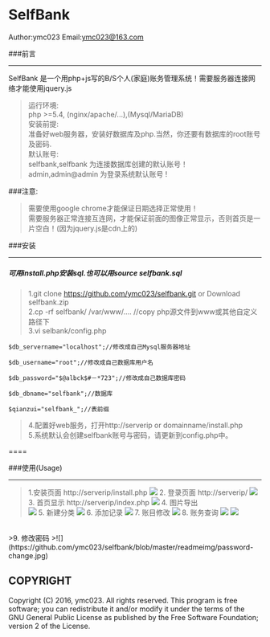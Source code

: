 SelfBank 
====
Author:ymc023 Email:ymc023@163.com

###前言
____
SelfBank 是一个用php+js写的B/S个人(家庭)账务管理系统！需要服务器连接网络才能使用jquery.js <br>
>运行环境:<br>
>php >=5.4, (nginx/apache/...),(Mysql/MariaDB)<br>
安装前提:<br>
>准备好web服务器，安装好数据库及php.当然，你还要有数据库的root账号及密码.<br>
默认账号:<br>
>selfbank,selfbank 为连接数据库创建的默认账号！<br>
>admin,admin@admin 为登录系统默认账号 !<br>

###注意:
>需要使用google chrome才能保证日期选择正常使用！<br>
>需要服务器正常连接互连网，才能保证前面的图像正常显示，否则首页是一片空白！(因为jquery.js是cdn上的)<br>

###安装
____
##### 可用install.php安装sql.也可以用source selfbank.sql
>1.git clone https://github.com/ymc023/selfbank.git or Download selfbank.zip <br>
>2.cp -rf selfbank/ /var/www/....  //copy php源文件到www或其他自定义路径下 <br>
>3.vi selbank/config.php <br>
```
$db_servername="localhost";//修改成自己Mysql服务器地址 
```
```
$db_username="root";//修改成自己数据库用户名 
```
```
$db_password="$@albck$#－*723";//修改成自己数据库密码  
```
```
$db_dbname="selfbank";//数据库 
```
```
$qianzui="selfbank_";//表前缀  
```
>4.配置好web服务，打开http://serverip or domainname/install.php <br>
>5.系统默认会创建selfbank账号与密码，请更新到config.php中。<br>

====

###使用(Usage)
____
>1.安装页面  http://serverip/install.php
>![](https://github.com/ymc023/selfbank/blob/master/readmeimg/install.jpg) 
>2. 登录页面  http://serverip/
>![](https://github.com/ymc023/selfbank/blob/master/readmeimg/login.jpg)
>3. 首页显示  http://serverip/index.php
>![](https://github.com/ymc023/selfbank/blob/master/readmeimg/index-chart.jpg)
>4. 图片导出  
>![](https://github.com/ymc023/selfbank/blob/master/readmeimg/chart-download.jpg)
>5. 新建分类
>![](https://github.com/ymc023/selfbank/blob/master/readmeimg/new-class.jpg)
>6. 添加记录
>![](https://github.com/ymc023/selfbank/blob/master/readmeimg/add.jpg)
>7. 账目修改
>![](https://github.com/ymc023/selfbank/blob/master/readmeimg/change.jpg)
>8. 账务查询
>![](https://github.com/ymc023/selfbank/blob/master/readmeimg/search.jpg)
>![](https://github.com/ymc023/selfbank/blob/master/readmeimg/search-2.jpg)
<br>
>9. 修改密码
>![](https://github.com/ymc023/selfbank/blob/master/readmeimg/password-change.jpg)

COPYRIGHT
------
Copyright (C) 2016, ymc023. All rights reserved.
This program is free software; you can redistribute it and/or modify it under the terms of the GNU General Public License as published by the Free Software Foundation; version 2 of the License.

